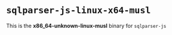 # `sqlparser-js-linux-x64-musl`

This is the **x86_64-unknown-linux-musl** binary for `sqlparser-js`
